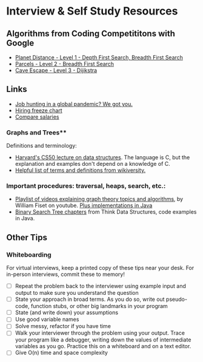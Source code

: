 # Interview & Self Study Resources

## Algorithms from Coding Competititons with Google

* [Planet Distance - Level 1 - Depth First Search, Breadth First Search](https://codingcompetitions.withgoogle.com/kickstart/round/0000000000050ee0/0000000000051005)
* [Parcels - Level 2 -  Breadth First Search](https://codingcompetitions.withgoogle.com/kickstart/round/0000000000050e01/000000000006987d)
* [Cave Escape - Level 3 - Dijikstra](https://codingcompetitions.withgoogle.com/kickstart/round/0000000000051066/0000000000051135)

## Links

* [Job hunting in a global pandemic? We got you.](https://medium.com/code-chrysalis/job-hunting-in-a-global-pandemic-and-recession-b7e93ec74d6b)
* [Hiring freeze chart](https://candor.co/hiring-freezes/?)
* [Compare salaries](http://levels.fyi/)

### Graphs and Trees**

Definitions and terminology:

* [Harvard's CS50 lecture on data structures](https://www.youtube.com/watch?v=4IrUAqYKjIA&t=4104s). The language is C, but the explanation and examples don't depend on a knowledge of C.
* [Helpful list of terms and definitions from wikiversity.](https://en.wikiversity.org/wiki/Data_Structures_and_Algorithms/Trees_and_Graphs)

### Important procedures: traversal, heaps, search, etc.:

* [Playlist of videos explaining graph theory topics and algorithms](https://www.youtube.com/playlist?list=PLDV1Zeh2NRsDGO4--qE8yH72HFL1Km93P), by William Fiset on youtube. [Plus implementations in Java](https://github.com/williamfiset/Algorithms/tree/master/src/main/java/com/williamfiset/algorithms/graphtheory)
* [Binary Search Tree chapters](http://greenteapress.com/thinkdast/html/thinkdast014.html) from Think Data Structures, code examples in Java.

## Other Tips

### Whiteboarding

For virtual interviews, keep a printed copy of these tips near your desk.
For in-person interviews, commit these to memory!

- [ ] Repeat the problem back to the interviewer using example input and output to make sure you understand the question
- [ ] State your approach in broad terms. As you do so, write out pseudo-code, function stubs, or other big landmarks in your program
- [ ] State (and write down) your assumptions
- [ ] Use good variable names
- [ ] Solve messy, refactor if you have time
- [ ] Walk your interviewer through the problem using your output. Trace your program like a debugger, writing down the values of intermediate variables as you go. Practice this on a whiteboard and on a text editor.
- [ ] Give O(n) time and space complexity
